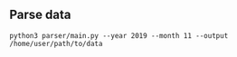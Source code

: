 ## Parse data

```shell
python3 parser/main.py --year 2019 --month 11 --output /home/user/path/to/data
```